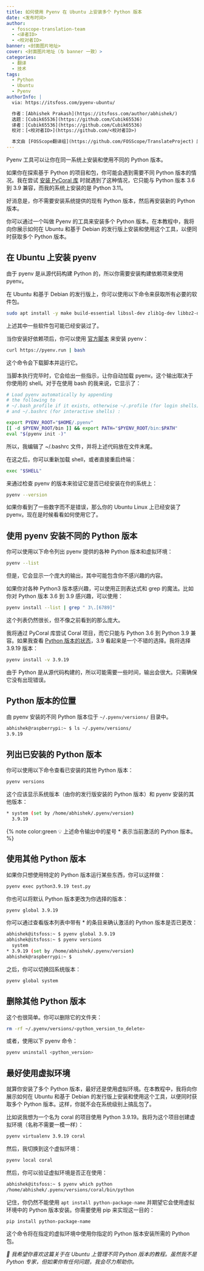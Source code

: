 ```yaml
---
title: 如何使用 Pyenv 在 Ubuntu 上安装多个 Python 版本
date: <发布时间>
author:
  - fosscope-translation-team
  - <译者ID>
  - <校对者ID>
banner: <封面图片地址>
cover: <封面图片地址（与 banner 一致）>
categories:
  - 翻译
  - 技术
tags:
  - Python
  - Ubuntu
  - Pyenv
authorInfo: |
  via: https://itsfoss.com/pyenv-ubuntu/

  作者：[Abhishek Prakash](https://itsfoss.com/author/abhishek/)
  选题：[Cubik65536](https://github.com/Cubik65536)
  译者：[Cubik65536](https://github.com/Cubik65536)
  校对：[<校对者ID>](https://github.com/<校对者ID>)

  本文由 [FOSScope翻译组](https://github.com/FOSScope/TranslateProject) 原创编译，[开源观察](https://fosscope.com/) 荣誉推出
---
```


<!-- 所有在被 `<>` 标记的地方都需要被替换成对应的内容 -->

Pyenv 工具可以让你在同一系统上安装和使用不同的 Python 版本。

<!-- more -->

如果你在探索基于 Python 的项目和包，你可能会遇到需要不同 Python 版本的情况。我在尝试 [安装 PyCoral 库](https://coral.ai/docs/accelerator/get-started/?ref=itsfoss.com#2-install-the-pycoral-library) 时就遇到了这种情况，它只能与 Python 版本 3.6 到 3.9 兼容，而我的系统上安装的是 Python 3.11。

好消息是，你不需要安装系统提供的现有 Python 版本，然后再安装新的 Python 版本。

你可以通过一个叫做 Pyenv 的工具来安装多个 Python 版本。在本教程中，我将向你展示如何在 Ubuntu 和基于 Debian 的发行版上安装和使用这个工具，以便同时获取多个 Python 版本。

## 在 Ubuntu 上安装 pyenv

由于 pyenv 是从源代码构建 Python 的，所以你需要安装构建依赖项来使用 pyenv。

在 Ubuntu 和基于 Debian 的发行版上，你可以使用以下命令来获取所有必要的软件包。

```bash
sudo apt install -y make build-essential libssl-dev zlib1g-dev libbz2-dev libreadline-dev libsqlite3-dev wget curl llvm libncurses5-dev libncursesw5-dev xz-utils tk-dev libffi-dev liblzma-dev python3-openssl
```

上述其中一些软件包可能已经安装过了。

当你安装好依赖项后，你可以使用 [官方脚本](https://github.com/pyenv/pyenv-installer/blob/master/bin/pyenv-installer) 来安装 pyenv：

```bash
curl https://pyenv.run | bash
```

这个命令会下载脚本并运行它。

当脚本执行完毕时，它会给出一些指示，让你自动加载 pyenv。这个输出取决于你使用的 shell。对于在使用 bash 的我来说，它显示了：

```bash
# Load pyenv automatically by appending
# the following to 
# ~/.bash_profile if it exists, otherwise ~/.profile (for login shells)
# and ~/.bashrc (for interactive shells) :

export PYENV_ROOT="$HOME/.pyenv"
[[ -d $PYENV_ROOT/bin ]] && export PATH="$PYENV_ROOT/bin:$PATH"
eval "$(pyenv init -)"
```

所以，我编辑了 ~/.bashrc 文件，并将上述代码放在文件末尾。

在这之后，你可以重新加载 shell，或者直接重启终端：

```bash
exec "$SHELL"
```

来通过检查 pyenv 的版本来验证它是否已经安装在你的系统上：

```bash
pyenv --version
```

如果你看到了一些数字而不是错误，那么你的 Ubuntu Linux 上已经安装了 pyenv。现在是时候看看如何使用它了。

## 使用 pyenv 安装不同的 Python 版本

你可以使用以下命令列出 pyenv 提供的各种 Python 版本和虚拟环境：

```bash
pyenv --list
```

但是，它会显示一个庞大的输出，其中可能包含你不感兴趣的内容。

如果你对各种 Python3 版本感兴趣，可以使用正则表达式和 grep 的魔法。比如你对 Python 版本 3.6 到 3.9 感兴趣，可以使用：

```bash
pyenv install --list | grep " 3\.[6789]"
```

这个列表仍然很长，但不像之前看到的那么庞大。

我将通过 PyCoral 库尝试 Coral 项目，而它只能与 Python 3.6 到 Python 3.9 兼容。如果我查看 [Python 版本的状态](https://devguide.python.org/versions)，3.9 看起来是一个不错的选择。我将选择 3.9.19 版本：

```bash
pyenv install -v 3.9.19
```

由于 Python 是从源代码构建的，所以可能需要一些时间，输出会很大。只需确保它没有出现错误。

## Python 版本的位置

由 pyenv 安装的不同 Python 版本位于 `~/.pyenv/versions/` 目录中。

```bash
abhishek@raspberrypi:~ $ ls ~/.pyenv/versions/
3.9.19
```

## 列出已安装的 Python 版本

你可以使用以下命令查看已安装的其他 Python 版本：

```bash
pyenv versions
```

这个应该显示系统版本（由你的发行版安装的 Python 版本）和 pyenv 安装的其他版本：

```bash
* system (set by /home/abhishek/.pyenv/version)
  3.9.19
```

{% note color:green 💡 上述命令输出中的星号 \* 表示当前激活的 Python 版本。 %}

## 使用其他 Python 版本

如果你只想使用特定的 Python 版本运行某些东西，你可以这样做：

```bash
pyenv exec python3.9.19 test.py
```

你也可以将默认 Python 版本更改为你选择的版本：

```bash
pyenv global 3.9.19
```

你可以通过查看版本列表中带有 \* 的条目来确认激活的 Python 版本是否已更改：

```bash
abhishek@itsfoss:~ $ pyenv global 3.9.19
abhishek@itsfoss:~ $ pyenv versions     
  system
* 3.9.19 (set by /home/abhishek/.pyenv/version)
abhishek@raspberrypi:~ $
```

之后，你可以切换回系统版本：

```bash
pyenv global system
```

## 删除其他 Python 版本

这个也很简单。你可以删除它的文件夹：

```bash
rm -rf ~/.pyenv/versions/<python_version_to_delete>
```

或者，使用以下 pyenv 命令：

```bash
pyenv uninstall <python_version>
```

## 最好使用虚拟环境

就算你安装了多个 Python 版本，最好还是使用虚拟环境。在本教程中，我将向你展示如何在 Ubuntu 和基于 Debian 的发行版上安装和使用这个工具，以便同时获取多个 Python 版本。这样，你就不会在系统级别上搞乱包了。

比如说我想为一个名为 coral 的项目使用 Python 3.9.19。我将为这个项目创建虚拟环境（名称不需要一模一样）：

```bash
pyenv virtualenv 3.9.19 coral
```

然后，我切换到这个虚拟环境：

```bash
pyenv local coral
```

然后，你可以验证虚拟环境是否正在使用：

```bash
abhishek@itsfoss:~ $ pyenv which python
/home/abhishek/.pyenv/versions/coral/bin/python
```

记住，你仍然不能使用 `apt install python-package-name` 并期望它会使用虚拟环境中的 Python 版本安装。你需要使用 pip 来实现这一目的：

```bash
pip install python-package-name
```

这个命令将在指定的虚拟环境中使用你指定的 Python 版本安装所需的 Python 包。

*💬 我希望你喜欢这篇关于在 Ubuntu 上管理不同 Python 版本的教程。虽然我不是 Python 专家，但如果你有任何问题，我会尽力帮助你。*
